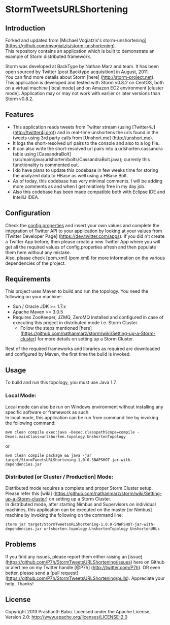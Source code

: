 # StormTweetsURLShortening

## Introduction
Forked and updated from [Michael Vogiatzis's storm-unshortening] (https://github.com/mvogiatzis/storm-unshortening).<br>
This repository contains an application which is built to demonstrate an example of Storm distributed framework.

Storm was developed at BackType by Nathan Marz and team. It has been open sourced by Twitter [post Backtype acquisition] in August, 2011.<br>
You can find more details about Storm [here] (http://storm-project.net).<br>
This application is developed and tested with Storm v0.8.2 on CentOS, both on a virtual machine [local mode] and on Amazon EC2 environment [cluster mode]. 
Application may or may not work with earlier or later versions than Storm v0.8.2.

## Features
* This application reads tweets from Twitter stream (using [Twitter4J] (http://twitter4j.org)) and in real-time unshortens the urls found in the tweets using 3rd party calls from [Unshort.me] (http://unshort.me).<br>
* It logs the short-resolved url pairs to the console and also to a log file.<br>
* It can also write the short-resolved url pairs into a urlshorten.cassandra table using [CassandraBolt] (src/main/java/urlshorten/bolts/CassandraBolt.java); currenly this functionality is commented out.<br>
* I do have plans to update this codebase in few weeks time for storing the analyzed data to HBase as well using a HBase Bolt.
* As of today, this codebase has very minimal comments. I will be adding more comments as and when I get relatively free in my day job.
* Also this codebase has been made compatible both with Eclipse IDE and IntelliJ IDEA.

## Configuration
Check the [config.properties](src/main/resources/config.properties) and insert your own values and complete the integration of Twitter API to your application by looking at your values from [Twitter Developer Page] (https://dev.twitter.com/apps). If you did n't create a Twitter App before, then please create a new Twitter App where you will get all the required values of config.properties afresh and then populate them here without any mistake.<br>
Also, please check [pom.xml] (pom.xml) for more information on the various dependencies of the project.<br>

## Requirements
This project uses Maven to build and run the topology.
You need the following on your machine:
* Sun / Oracle JDK >= 1.7.x
* Apache Maven >= 3.0.5
* Requires ZooKeeper, JZMQ, ZeroMQ installed and configured in case of executing this project in distributed mode i.e. Storm Cluster.<br>
	- Follow the steps mentioned [here] (https://github.com/nathanmarz/storm/wiki/Setting-up-a-Storm-cluster) for more details on setting up a Storm Cluster.<br>

Rest of the required frameworks and libraries as required are downloaded and configured by Maven, the first time the build is invoked.

## Usage
To build and run this topology, you must use Java 1.7.

### Local Mode:
Local mode can also be run on Windows environment without installing any specific software or framework as such.<br>
In local mode, this application can be run from command line by invoking the following command:<br>

    mvn clean compile exec:java -Dexec.classpathScope=compile -Dexec.mainClass=urlshorten.topology.UnshortenTopology

or

    mvn clean compile package && java -jar target/StormTweetsURLShortening-1.0.0-SNAPSHOT-jar-with-dependencies.jar
	
### Distributed [or Cluster / Production] Mode:
Distributed mode requires a complete and proper Storm Cluster setup. Please refer this [wiki] (https://github.com/nathanmarz/storm/wiki/Setting-up-a-Storm-cluster) on setting up a Storm Cluster.<br>
In distributed mode, after starting Nimbus and Supervisors on individual machines, this application can be executed on the master [or Nimbus] machine by invoking the following on the command line:

    storm jar target/StormTweetsURLShortening-1.0.0-SNAPSHOT-jar-with-dependencies.jar urlshorten.topology.UnshortenTopology UnshortenURLs

## Problems
If you find any issues, please report them either raising an [issue] (https://github.com/P7h/StormTweetsURLShortening/issues) here on Github or alert me on my Twitter handle [@P7h] (http://twitter.com/P7h). OR even better, please send a [pull request] (https://github.com/P7h/StormTweetsURLShortening/pulls).
Appreciate your help. Thanks!

## License
Copyright 2013 Prashanth Babu.
Licensed under the Apache License, Version 2.0: http://www.apache.org/licenses/LICENSE-2.0